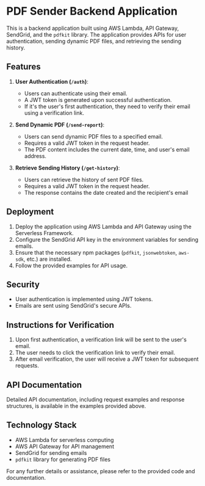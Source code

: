 # PDF Sender Backend Application

This is a backend application built using AWS Lambda, API Gateway, SendGrid, and the `pdfkit` library. The application provides APIs for user authentication, sending dynamic PDF files, and retrieving the sending history.

## Features

1. **User Authentication (`/auth`)**:
   - Users can authenticate using their email.
   - A JWT token is generated upon successful authentication.
   - If it's the user's first authentication, they need to verify their email using a verification link.

2. **Send Dynamic PDF (`/send-report`)**:
   - Users can send dynamic PDF files to a specified email.
   - Requires a valid JWT token in the request header.
   - The PDF content includes the current date, time, and user's email address.

3. **Retrieve Sending History (`/get-history`)**:
   - Users can retrieve the history of sent PDF files.
   - Requires a valid JWT token in the request header.
   - The response contains the date created and the recipient's email

## Deployment

1. Deploy the application using AWS Lambda and API Gateway using the Serverless Framework.
2. Configure the SendGrid API key in the environment variables for sending emails.
3. Ensure that the necessary npm packages (`pdfkit`, `jsonwebtoken`, `aws-sdk`, etc.) are installed.
4. Follow the provided examples for API usage.

## Security

- User authentication is implemented using JWT tokens.
- Emails are sent using SendGrid's secure APIs.

## Instructions for Verification

1. Upon first authentication, a verification link will be sent to the user's email.
2. The user needs to click the verification link to verify their email.
3. After email verification, the user will receive a JWT token for subsequent requests.

## API Documentation

Detailed API documentation, including request examples and response structures, is available in the examples provided above.

## Technology Stack

- AWS Lambda for serverless computing
- AWS API Gateway for API management
- SendGrid for sending emails
- `pdfkit` library for generating PDF files

For any further details or assistance, please refer to the provided code and documentation.
